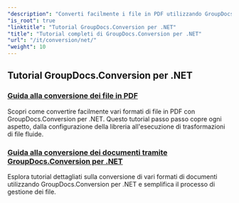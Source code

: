 ```yaml
---
"description": "Converti facilmente i file in PDF utilizzando GroupDocs.Conversion per .NET. Semplifica la gestione dei documenti con opzioni personalizzabili."
"is_root": true
"linktitle": "Tutorial GroupDocs.Conversion per .NET"
"title": "Tutorial completi di GroupDocs.Conversion per .NET"
"url": "/it/conversion/net/"
"weight": 10
---
```


## Tutorial GroupDocs.Conversion per .NET
### [Guida alla conversione dei file in PDF](./guide-to-file-conversion-to-pdf/)
Scopri come convertire facilmente vari formati di file in PDF con GroupDocs.Conversion per .NET. Questo tutorial passo passo copre ogni aspetto, dalla configurazione della libreria all'esecuzione di trasformazioni di file fluide.
### [Guida alla conversione dei documenti tramite GroupDocs.Conversion per .NET](./guide-to-document-conversion/)
Esplora tutorial dettagliati sulla conversione di vari formati di documenti utilizzando GroupDocs.Conversion per .NET e semplifica il processo di gestione dei file.
